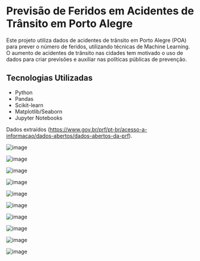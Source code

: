 # Previsão de Feridos em Acidentes de Trânsito em Porto Alegre

Este projeto utiliza dados de acidentes de trânsito em Porto Alegre (POA) para prever o número de feridos, utilizando técnicas de Machine Learning.
O aumento de acidentes de trânsito nas cidades tem motivado o uso de dados para criar previsões e auxiliar nas políticas públicas de prevenção.

## Tecnologias Utilizadas
- Python
- Pandas
- Scikit-learn
- Matplotlib/Seaborn
- Jupyter Notebooks
  
Dados extraídos (https://www.gov.br/prf/pt-br/acesso-a-informacao/dados-abertos/dados-abertos-da-prf).

![image](https://github.com/user-attachments/assets/d649187d-af51-49e0-bf72-5e8ff329cfd5)

![image](https://github.com/user-attachments/assets/ec156210-329d-411f-a18a-0352815f1780)

![image](https://github.com/user-attachments/assets/23ec5851-403f-4f78-b503-d79caf6090ad)

![image](https://github.com/user-attachments/assets/cd9055ad-3713-46c5-8378-b72e6a93e8db)

![image](https://github.com/user-attachments/assets/23b251af-34b3-4a0a-aa23-02a97aad3533)

![image](https://github.com/user-attachments/assets/28c4b5dc-290a-47dc-98bd-4df1a61798d7)

![image](https://github.com/user-attachments/assets/9932e6c1-aa01-4276-a4a1-ceb871a2df6e)

![image](https://github.com/user-attachments/assets/27a41b33-0d43-4bd8-8805-5280946665e4)

![image](https://github.com/user-attachments/assets/e5034c0a-57f7-47f9-b1fd-b6e8c8140eea)

![image](https://github.com/user-attachments/assets/27429e1d-7cb2-4a51-a64a-b5446bcbad58)

